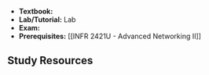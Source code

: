 - **Textbook:** 
- **Lab/Tutorial:** Lab
- **Exam:** 
- **Prerequisites:** [[INFR 2421U - Advanced Networking II]]

## Study Resources
